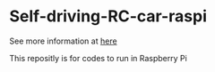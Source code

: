Self-driving-RC-car-raspi
===================

  See more information at [here](https://github.com/TenninYan/Self-driving-RC-car.git)

  This repositly is for codes to run in Raspberry Pi

